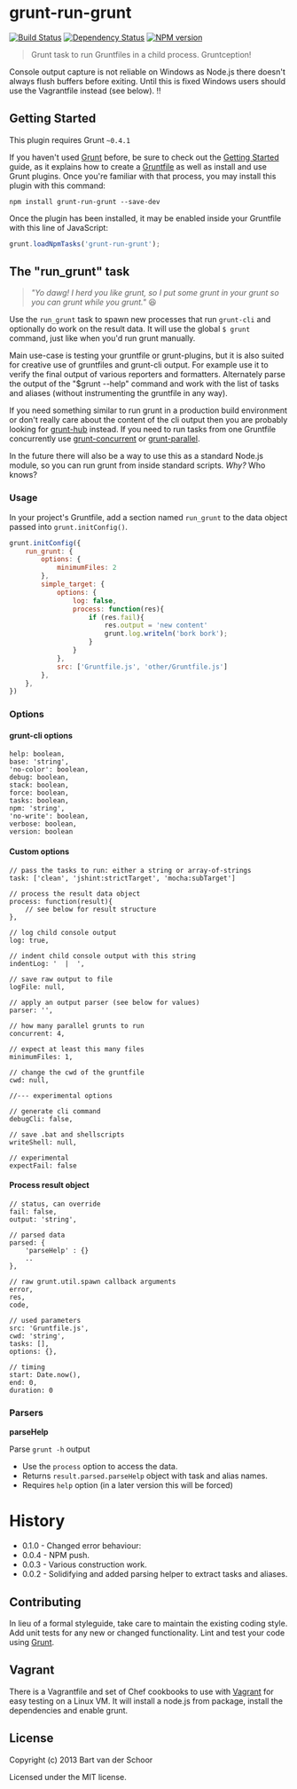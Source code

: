 # grunt-run-grunt

[![Build Status](https://secure.travis-ci.org/Bartvds/grunt-run-grunt.png?branch=master)](http://travis-ci.org/Bartvds/grunt-run-grunt) [![Dependency Status](https://gemnasium.com/Bartvds/grunt-run-grunt.png)](https://gemnasium.com/Bartvds/grunt-run-grunt) [![NPM version](https://badge.fury.io/js/grunt-run-grunt.png)](http://badge.fury.io/js/grunt-run-grunt)

> Grunt task to run Gruntfiles in a child process. Gruntception!

Console output capture is not reliable on Windows as Node.js there doesn't always flush buffers before exiting. Until this is fixed Windows users should use the Vagrantfile instead (see below). :bangbang:

## Getting Started
This plugin requires Grunt `~0.4.1`

If you haven't used [Grunt](http://gruntjs.com/) before, be sure to check out the [Getting Started](http://gruntjs.com/getting-started) guide, as it explains how to create a [Gruntfile](http://gruntjs.com/sample-gruntfile) as well as install and use Grunt plugins. Once you're familiar with that process, you may install this plugin with this command:

```shell
npm install grunt-run-grunt --save-dev
```

Once the plugin has been installed, it may be enabled inside your Gruntfile with this line of JavaScript:

```js
grunt.loadNpmTasks('grunt-run-grunt');
```

## The "run_grunt" task

> *"Yo dawg! I herd you like grunt, so I put some grunt in your grunt so you can grunt while you grunt."* :laughing:

Use the `run_grunt` task to spawn new processes that run `grunt-cli` and optionally do work on the result data. It will use the global `$ grunt` command, just like when you'd run grunt manually.

Main use-case is testing your gruntfile or grunt-plugins, but it is also suited for creative use of gruntfiles and grunt-cli output. For example use it to verify the final output of various reporters and formatters. Alternately parse the output of the "$grunt --help" command and work with the list of tasks and aliases (without instrumenting the gruntfile in any way).

If you need something similar to run grunt in a production build environment or don't really care about the content of the cli output then you are probably looking for [grunt-hub](https://github.com/shama/grunt-hub) instead. If you need to run tasks from one Gruntfile concurrently use [grunt-concurrent](https://github.com/sindresorhus/grunt-concurrent) or [grunt-parallel](https://github.com/iammerrick/grunt-parallel).

In the future there will also be a way to use this as a standard Node.js module, so you can run grunt from inside standard scripts. *Why?* Who knows?

### Usage

In your project's Gruntfile, add a section named `run_grunt` to the data object passed into `grunt.initConfig()`.

```js
grunt.initConfig({
	run_grunt: {
		options: {
			minimumFiles: 2
		},
		simple_target: {
			options: {
				log: false,
				process: function(res){
					if (res.fail){
						res.output = 'new content'
						grunt.log.writeln('bork bork');
					}
				}
			},
			src: ['Gruntfile.js', 'other/Gruntfile.js']
		},
	},
})
```
### Options

#### grunt-cli options 

```
help: boolean,
base: 'string',
'no-color': boolean,
debug: boolean,
stack: boolean,
force: boolean,
tasks: boolean,
npm: 'string',
'no-write': boolean,
verbose: boolean,
version: boolean
```

#### Custom options
```
// pass the tasks to run: either a string or array-of-strings
task: ['clean', 'jshint:strictTarget', 'mocha:subTarget']

// process the result data object
process: function(result){
	// see below for result structure
},

// log child console output
log: true,

// indent child console output with this string
indentLog: '  |  ',

// save raw output to file
logFile: null,

// apply an output parser (see below for values)
parser: '',

// how many parallel grunts to run
concurrent: 4,

// expect at least this many files
minimumFiles: 1,

// change the cwd of the gruntfile
cwd: null,

//--- experimental options

// generate cli command
debugCli: false,

// save .bat and shellscripts
writeShell: null,

// experimental
expectFail: false
```

#### Process result object

```
// status, can override
fail: false,
output: 'string',

// parsed data
parsed: {
	'parseHelp' : {}
	..
},

// raw grunt.util.spawn callback arguments
error,
res,
code,

// used parameters
src: 'Gruntfile.js',
cwd: 'string',
tasks: [],
options: {},

// timing
start: Date.now(),
end: 0,
duration: 0
```

### Parsers

**parseHelp**

Parse `grunt -h` output

* Use the `process` option to access the data.
* Returns `result.parsed.parseHelp` object with task and alias names.
* Requires `help` option (in a later version this will be forced)

# History

* 0.1.0 - Changed error behaviour:
* 0.0.4 - NPM push.
* 0.0.3 - Various construction work.
* 0.0.2 - Solidifying and added parsing helper to extract tasks and aliases.

## Contributing

In lieu of a formal styleguide, take care to maintain the existing coding style. Add unit tests for any new or changed functionality. Lint and test your code using [Grunt](http://gruntjs.com/).

## Vagrant

There is a Vagrantfile and set of Chef cookbooks to use with [Vagrant](http://www.vagrantup.com) for easy testing on a Linux VM. It will install a node.js from package, install the dependencies and enable grunt.

## License

Copyright (c) 2013 Bart van der Schoor

Licensed under the MIT license.
